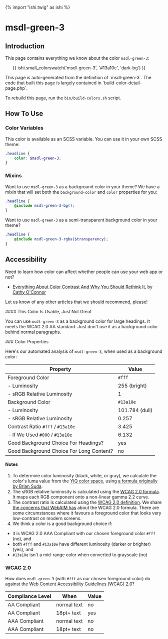 {% import "ishi.twig" as ishi %}
# msdl-green-3

## Introduction

This page contains everything we know about the color `msdl-green-3`:

<div class="grid">
    <div class="cell">
        <div class="swatch">
            <ul>
                {{ ishi.small_colorswatch('msdl-green-3', '#13a10e', 'dark-bg') }}
            </ul>
        </div>
    </div>
</div>

<div class="callout attention" markdown="1">
This page is auto-generated from the definition of `msdl-green-3`. The code that built this page is largely contained in `build-color-detail-page.php`.

To rebuild this page, run the `bin/build-colors.sh` script.
</div>

## How To Use

### Color Variables

This color is available as an SCSS variable. You can use it in your own SCSS theme:

```scss
.headline {
    color: $msdl-green-3;
}
```

### Mixins

Want to use `msdl-green-3` as a background color in your theme? We have a mixin that will set both the `background-color` and `color` properties for you:

```scss
.headline {
    @include msdl-green-3-bg();
}
```

Want to use `msdl-green-3` as a semi-transparent background color in your theme?

```scss
.headline {
    @include msdl-green-3-rgba($transparency);
}
```

## Accessibility

Need to learn how color can affect whether people can use your web app or not?

* [Everything About Color Contrast And Why You Should Rethink It](https://www.smashingmagazine.com/2014/10/color-contrast-tips-and-tools-for-accessibility/), by [Cathy O'Connor](http://www.twitter.com/cagocon)

Let us know of any other articles that we should recommend, please!
<div class="callout warning" markdown="1">
#### This Color Is Usable, Just Not Great

You can use `msdl-green-3` as a background color for large headings. It meets the WCAG 2.0 AA standard. Just don't use it as a background color behind normal paragraphs.
</div>
### Color Properties

Here's our automated analysis of `msdl-green-3`, when used as a background color:

Property | Value
---------|------
Foreground Color | `#fff`
- Luminosity | 255 (bright)
- sRGB Relative Luminosity | 1
Background Color | `#13a10e`
- Luminosity | 101.784 (dull)
- sRGB Relative Luminosity | 0.257
Contrast Ratio `#fff` / `#13a10e` | 3.425
- If We Used `#000` / `#13a10e` | 6.132
Good Background Choice For Headings? | yes
Good Background Choice For Long Content? | no

#### Notes

1. To determine color luminosity (black, white, or gray), we calculate the color's luma value from the [YIQ color space](https://en.wikipedia.org/wiki/YIQ), using [a formula originally by Brian Suda](https://24ways.org/2010/calculating-color-contrast/).
1. The sRGB relative luminosity is calculated using the [WCAG 2.0 formula](https://www.w3.org/TR/WCAG20/#relativeluminancedef). It maps each RGB component onto a non-linear gamma 2.2 curve.
1. The contrast ratio is calculated using the [WCAG 2.0 definition](https://www.w3.org/TR/2008/REC-WCAG20-20081211/#contrast-ratiodef). We share [the concerns that WebAIM has](http://webaim.org/blog/wcag-2-1-feedback/) about the WCAG 2.0 formula. There are some circumstances where it favours a foreground color that looks very low-contrast on modern screens.
1. We think a color is a good background choice if:
  - it is WCAG 2.0 AAA Compliant with our chosen foreground color `#fff` (no), and
  - both `#fff` and `#13a10e` have different luminosity (darker or brighter) (yes), and
  - `#13a10e` isn't a mid-range color when converted to grayscale (no)

### WCAG 2.0

How does `msdl-green-3` (with `#fff` as our chosen foreground color) do against the [Web Content Accessibility Guidelines (WCAG) 2.0](https://www.w3.org/TR/WCAG20/)?

Compliance Level | When | Value
-----------------|------|------
AA Compliant | normal text | no
AA Compliant | 18pt+ text | yes
AAA Compliant | normal text | no
AAA Compliant | 18pt+ text | no
